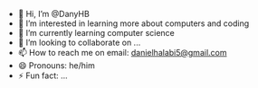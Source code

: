 - 👋 Hi, I’m @DanyHB
- 👀 I’m interested in learning more about computers and coding
- 🌱 I’m currently learning computer science
- 💞️ I’m looking to collaborate on ...
- 📫 How to reach me on email: danielhalabi5@gmail.com
- 😄 Pronouns: he/him
- ⚡ Fun fact: ...

<!---
DanyHB/DanyHB is a ✨ special ✨ repository because its `README.md` (this file) appears on your GitHub profile.
You can click the Preview link to take a look at your changes.
--->
